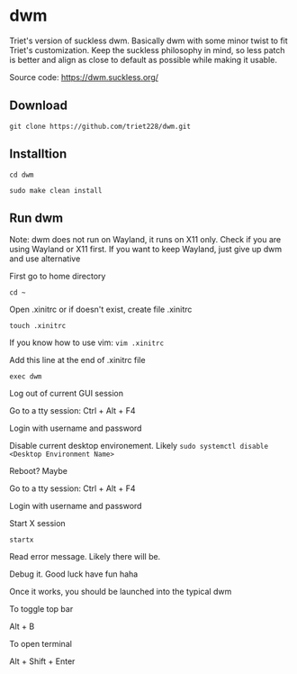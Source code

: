 # dwm
Triet's version of suckless dwm. Basically dwm with some minor twist to fit Triet's customization. Keep the suckless philosophy in mind, so less patch is better and align as close to default as possible while making it usable.

Source code: https://dwm.suckless.org/


## Download
```git clone https://github.com/triet228/dwm.git```
## Installtion
```cd dwm``` 

```sudo make clean install```

## Run dwm

Note: dwm does not run on Wayland, it runs on X11 only. Check if you are using Wayland or X11 first. If you want to keep Wayland, just give up dwm and use alternative


First go to home directory 

```cd ~```

Open .xinitrc or if doesn't exist, create file .xinitrc

```touch .xinitrc```

If you know how to use vim: ```vim .xinitrc```


Add this line at the end of .xinitrc file


```exec dwm```


Log out of current GUI session


Go to a tty session: Ctrl + Alt + F4


Login with username and password


Disable current desktop environement. Likely ```sudo systemctl disable <Desktop Environment Name>``` 


Reboot? Maybe


Go to a tty session: Ctrl + Alt + F4


Login with username and password


Start X session


```startx```


Read error message. Likely there will be.


Debug it. Good luck have fun haha


Once it works, you should be launched into the typical dwm


To toggle top bar


Alt + B


To open terminal


Alt + Shift + Enter
